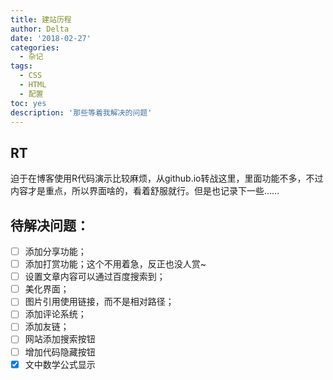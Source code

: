 ```yaml
---
title: 建站历程
author: Delta
date: '2018-02-27'
categories:
  - 杂记
tags:
  - CSS
  - HTML
  - 配置
toc: yes
description: '那些等着我解决的问题'
---
```


## RT
迫于在博客使用R代码演示比较麻烦，从github.io转战这里，里面功能不多，不过内容才是重点，所以界面啥的，看着舒服就行。但是也记录下一些……


## 待解决问题：
- [ ] 添加分享功能；
- [ ] 添加打赏功能；这个不用着急，反正也没人赏~
- [ ] 设置文章内容可以通过百度搜索到；
- [ ] 美化界面；
- [ ] 图片引用使用链接，而不是相对路径；
- [ ] 添加评论系统；
- [ ] 添加友链；
- [ ] 网站添加搜索按钮
- [ ] 增加代码隐藏按钮
- [x] 文中数学公式显示